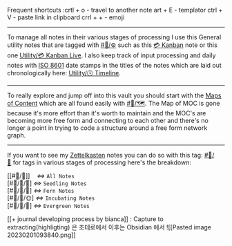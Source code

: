 
Frequent shortcuts 
:crtl + o - travel to another note
art + E - templator
ctrl + V - paste link in clipboard
crrl + + - emoji


---

To manage all notes in their various stages of processing I use this General utility notes that are tagged with [#🧠️/⚙️](https://publish.obsidian.md/#%F0%9F%A7%A0%EF%B8%8F/%E2%9A%99%EF%B8%8F) such as this [💳️ Kanban](https://publish.obsidian.md/bryan-jenks/Utility/%F0%9F%92%B3%EF%B8%8F+Kanban) note or this one [Utility/💳️ Kanban Live](https://publish.obsidian.md/bryan-jenks/Utility/%F0%9F%92%B3%EF%B8%8F+Kanban+Live). I also keep track of input processing and daily notes with [ISO 8601](https://publish.obsidian.md/bryan-jenks/ISO+8601) date stamps in the titles of the notes which are laid out chronologically here: [Utility/🕓️ Timeline](https://publish.obsidian.md/bryan-jenks/Utility/%F0%9F%95%93%EF%B8%8F+Timeline).

---

To really explore and jump off into this vault you should start with the [Maps of Content](https://publish.obsidian.md/bryan-jenks/Z/Map+Of+Content) which are all found easily with [#🧠️/🗺️](https://publish.obsidian.md/#%F0%9F%A7%A0%EF%B8%8F/%F0%9F%97%BA%EF%B8%8F). The Map of MOC is gone because it's more effort than it's worth to maintain and the MOC's are becoming more free form and connecting to each other and there's no longer a point in trying to code a structure around a free form network graph.

---

If you want to see my [Zettelkasten](https://publish.obsidian.md/bryan-jenks/Z/Zettelkasten) notes you can do so with this tag: [#🧠️/📝️](https://publish.obsidian.md/#%F0%9F%A7%A0%EF%B8%8F/%F0%9F%93%9D%EF%B8%8F) for tags in various stages of processing here's the breakdown:

[[#🧠️/📝️]]    _<=>_ `All Notes`  
[#🧠️/📝️/🌱️] _<=>_ `Seedling Notes`  
[#🧠️/📝️/🌿️] _<=>_ `Fern Notes`  
[#🧠️/📝️/🌞️] _<=>_ `Incubating Notes`  
[#🧠️/📝️/🌲️] _<=>_ `Evergreen Notes`

[[+ journal developing process by bianca]]
: Capture to extracting(highligting) 은 조테로에서 이후는 Obsidian 에서
![[Pasted image 20230201093840.png]]